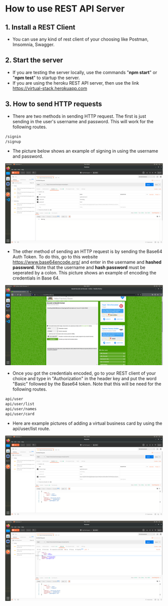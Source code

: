 # How to use REST API Server #
## 1. Install a REST Client
* You can use any kind of rest client of your choosing like Postman, Imsomnia, Swagger.

## 2. Start the server ##
* If you are testing the server locally, use the commands "**npm start**" or "**npm test**" to startup the server.
* If you are using the heroku REST API server, then use the link https://virtual-stack.herokuapp.com

## 3. How to send HTTP requests ##
* There are two methods in sending HTTP request. The first is just sending in the user's username and password. This will work for the following routes.
``` 
/signin
/signup
```
* The picture below shows an example of signing in using the username and password.

![](https://raw.githubusercontent.com/cosmos1255/DBJS-LargeProj/API/readme/apisignin.png)

* The other method of sending an HTTP request is by sending the Base64 Auth Token. To do this, go to this website https://www.base64encode.org/ and enter in the username and **hashed password**. Note that the username and **hash password** must be seperated by a colon. This picture shows an example of encoding the credentials in Base 64.

![](https://raw.githubusercontent.com/cosmos1255/DBJS-LargeProj/API/readme/base64.png)

* Once you got the credentials encoded, go to your REST client of your choice and type in "Authorization" in the header key and put the word "Basic" followed by the Base64 token. Note that this will be need for the following routes.
``` 
api/user
api/user/list
api/user/names
api/user/card
```
* Here are example pictures of adding a virtual business card by using the api/user/list route.

![](https://raw.githubusercontent.com/cosmos1255/DBJS-LargeProj/API/readme/postheader.png)

![](https://raw.githubusercontent.com/cosmos1255/DBJS-LargeProj/API/readme/postbody.png)
